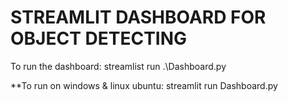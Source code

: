 # STREAMLIT DASHBOARD FOR OBJECT DETECTING

To run the dashboard:
  streamlist run .\Dashboard.py

**To run on windows & linux ubuntu:
  streamlit run Dashboard.py
